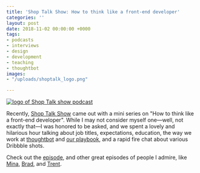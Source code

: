 ```yaml
---
title: 'Shop Talk Show: How to think like a front-end developer'
categories: ''
layout: post
date: 2018-11-02 00:00:00 +0000
tags:
- podcasts
- interviews
- design
- development
- teaching
- thoughtbot
images:
- "/uploads/shoptalk_logo.png"

---
```


[![logo of Shop Talk show podcast](/uploads/shoptalk_logo.png)](https://shoptalkshow.com/episodes/335/)

Recently, [Shop Talk Show](https://shoptalkshow.com/) came out with a mini series on "How to think like a front-end developer". While I may not consider myself one—well, not exactly that—I was honored to be asked, and we spent a lovely and hilarious hour talking about job titles, expectations, education, the way we work at [thoughtbot](https://www.thoughtbot.com) and [our playbook](https://thoughtbot.com/playbook), and a rapid fire chat about various Dribbble shots. 

Check out the [episode](https://shoptalkshow.com/episodes/335/), and other great episodes of people I admire, like [Mina](https://shoptalkshow.com/episodes/332-how-to-think-like-a-front-end-developer-with-mina-markham/), [Brad](https://shoptalkshow.com/episodes/334/), and [Trent](https://shoptalkshow.com/episodes/333-how-to-think-like-a-front-end-developer-with-trent-walton/).